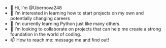 - 👋 Hi, I’m @Ubernova248
- 👀 I’m interested in learning how to start projects on my own and potentially changing careers
- 🌱 I’m currently learning Python just like many others.
- 💞️ I’m looking to collaborate on projects that can help me create a strong foundation in the world of coding.
- 📫 How to reach me: message me and find out!

<!---
Ubernova248/Ubernova248 is a ✨ special ✨ repository because its `README.md` (this file) appears on your GitHub profile.
You can click the Preview link to take a look at your changes.
--->
